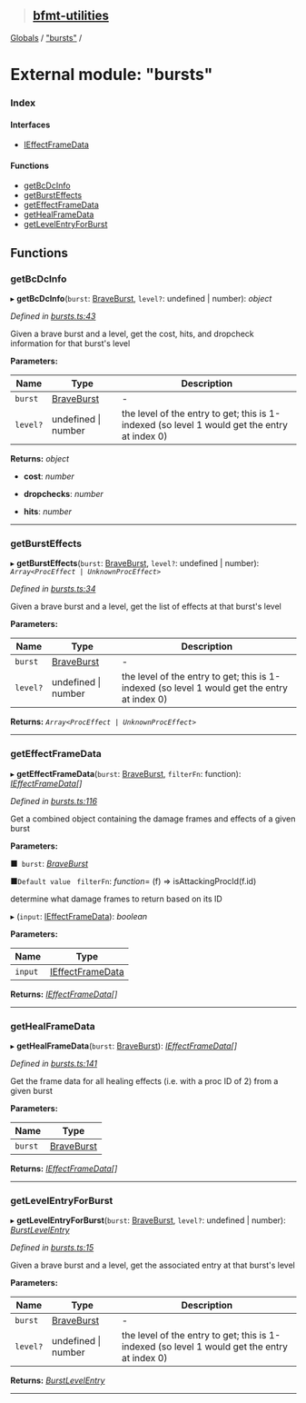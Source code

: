 > ## [bfmt-utilities](../README.md)

[Globals](../globals.md) / ["bursts"](_bursts_.md) /

# External module: "bursts"

### Index

#### Interfaces

* [IEffectFrameData](../interfaces/_bursts_.ieffectframedata.md)

#### Functions

* [getBcDcInfo](_bursts_.md#getbcdcinfo)
* [getBurstEffects](_bursts_.md#getbursteffects)
* [getEffectFrameData](_bursts_.md#geteffectframedata)
* [getHealFrameData](_bursts_.md#gethealframedata)
* [getLevelEntryForBurst](_bursts_.md#getlevelentryforburst)

## Functions

###  getBcDcInfo

▸ **getBcDcInfo**(`burst`: [BraveBurst](_datamine_types_d_.md#braveburst), `level?`: undefined | number): *object*

*Defined in [bursts.ts:43](https://github.com/BluuArc/bfmt-utilities/blob/1179835/src/bursts.ts#L43)*

Given a brave burst and a level, get the cost, hits, and dropcheck information for that burst's level

**Parameters:**

Name | Type | Description |
------ | ------ | ------ |
`burst` | [BraveBurst](_datamine_types_d_.md#braveburst) | - |
`level?` | undefined \| number | the level of the entry to get; this is 1-indexed (so level 1 would get the entry at index 0)  |

**Returns:** *object*

* **cost**: *number*

* **dropchecks**: *number*

* **hits**: *number*

___

###  getBurstEffects

▸ **getBurstEffects**(`burst`: [BraveBurst](_datamine_types_d_.md#braveburst), `level?`: undefined | number): *`Array<ProcEffect | UnknownProcEffect>`*

*Defined in [bursts.ts:34](https://github.com/BluuArc/bfmt-utilities/blob/1179835/src/bursts.ts#L34)*

Given a brave burst and a level, get the list of effects at that burst's level

**Parameters:**

Name | Type | Description |
------ | ------ | ------ |
`burst` | [BraveBurst](_datamine_types_d_.md#braveburst) | - |
`level?` | undefined \| number | the level of the entry to get; this is 1-indexed (so level 1 would get the entry at index 0)  |

**Returns:** *`Array<ProcEffect | UnknownProcEffect>`*

___

###  getEffectFrameData

▸ **getEffectFrameData**(`burst`: [BraveBurst](_datamine_types_d_.md#braveburst), `filterFn`: function): *[IEffectFrameData](../interfaces/_bursts_.ieffectframedata.md)[]*

*Defined in [bursts.ts:116](https://github.com/BluuArc/bfmt-utilities/blob/1179835/src/bursts.ts#L116)*

Get a combined object containing the damage frames and effects of a given burst

**Parameters:**

■` burst`: *[BraveBurst](_datamine_types_d_.md#braveburst)*

■`Default value` ` filterFn`: *function*=  (f) => isAttackingProcId(f.id)

determine what damage frames to return based on its ID

▸ (`input`: [IEffectFrameData](../interfaces/_bursts_.ieffectframedata.md)): *boolean*

**Parameters:**

Name | Type |
------ | ------ |
`input` | [IEffectFrameData](../interfaces/_bursts_.ieffectframedata.md) |

**Returns:** *[IEffectFrameData](../interfaces/_bursts_.ieffectframedata.md)[]*

___

###  getHealFrameData

▸ **getHealFrameData**(`burst`: [BraveBurst](_datamine_types_d_.md#braveburst)): *[IEffectFrameData](../interfaces/_bursts_.ieffectframedata.md)[]*

*Defined in [bursts.ts:141](https://github.com/BluuArc/bfmt-utilities/blob/1179835/src/bursts.ts#L141)*

Get the frame data for all healing effects (i.e. with a proc ID of 2) from a given burst

**Parameters:**

Name | Type |
------ | ------ |
`burst` | [BraveBurst](_datamine_types_d_.md#braveburst) |

**Returns:** *[IEffectFrameData](../interfaces/_bursts_.ieffectframedata.md)[]*

___

###  getLevelEntryForBurst

▸ **getLevelEntryForBurst**(`burst`: [BraveBurst](_datamine_types_d_.md#braveburst), `level?`: undefined | number): *[BurstLevelEntry](_datamine_types_d_.md#burstlevelentry)*

*Defined in [bursts.ts:15](https://github.com/BluuArc/bfmt-utilities/blob/1179835/src/bursts.ts#L15)*

Given a brave burst and a level, get the associated entry at that burst's level

**Parameters:**

Name | Type | Description |
------ | ------ | ------ |
`burst` | [BraveBurst](_datamine_types_d_.md#braveburst) | - |
`level?` | undefined \| number | the level of the entry to get; this is 1-indexed (so level 1 would get the entry at index 0)  |

**Returns:** *[BurstLevelEntry](_datamine_types_d_.md#burstlevelentry)*

___